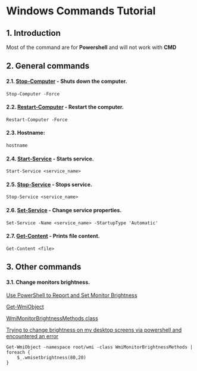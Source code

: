 # Windows Commands Tutorial

## 1. Introduction

Most of the command are for **Powershell** and will not work with **CMD**

## 2. General commands

#### 2.1.   [Stop-Computer](https://learn.microsoft.com/en-us/powershell/module/microsoft.powershell.management/stop-computer?view=powershell-7.4) - Shuts down the computer.
```
Stop-Computer -Force
```

#### 2.2.   [Restart-Computer](https://learn.microsoft.com/en-us/powershell/module/microsoft.powershell.management/restart-computer?view=powershell-7.4) - Restart the computer.
```
Restart-Computer -Force
```

#### 2.3.    Hostname:
```
hostname
```

#### 2.4.   [Start-Service](https://learn.microsoft.com/en-us/powershell/module/microsoft.powershell.management/start-service?view=powershell-7.4) - Starts service.
```
Start-Service <service_name>
```

#### 2.5.   [Stop-Service](https://learn.microsoft.com/en-us/powershell/module/microsoft.powershell.management/stop-service?view=powershell-7.4) - Stops service.
```
Stop-Service <service_name>
```

#### 2.6.   [Set-Service](https://learn.microsoft.com/en-us/powershell/module/microsoft.powershell.management/set-service?view=powershell-7.4) - Change service properties.
```
Set-Service -Name <service_name> -StartupType 'Automatic'
```

#### 2.7.   [Get-Content](https://learn.microsoft.com/en-us/powershell/module/microsoft.powershell.management/get-content?view=powershell-7.4) - Prints file content.
```
Get-Content <file>
```

## 3. Other commands

#### 3.1.   Change monitors brightness.
[Use PowerShell to Report and Set Monitor Brightness](https://devblogs.microsoft.com/scripting/use-powershell-to-report-and-set-monitor-brightness/)

[Get-WmiObject](https://learn.microsoft.com/en-us/powershell/module/microsoft.powershell.management/get-wmiobject?view=powershell-5.1)

[WmiMonitorBrightnessMethods class](https://learn.microsoft.com/en-us/windows/win32/wmicoreprov/wmimonitorbrightnessmethods)

[Trying to change brightness on my desktop screens via powershell and encountered an error](https://learn.microsoft.com/en-us/answers/questions/1190063/trying-to-change-brightness-on-my-desktop-screens)

```
Get-WmiObject -namespace root/wmi -class WmiMonitorBrightnessMethods | foreach {
    $_.wmisetbrightness(80,20)
}
```